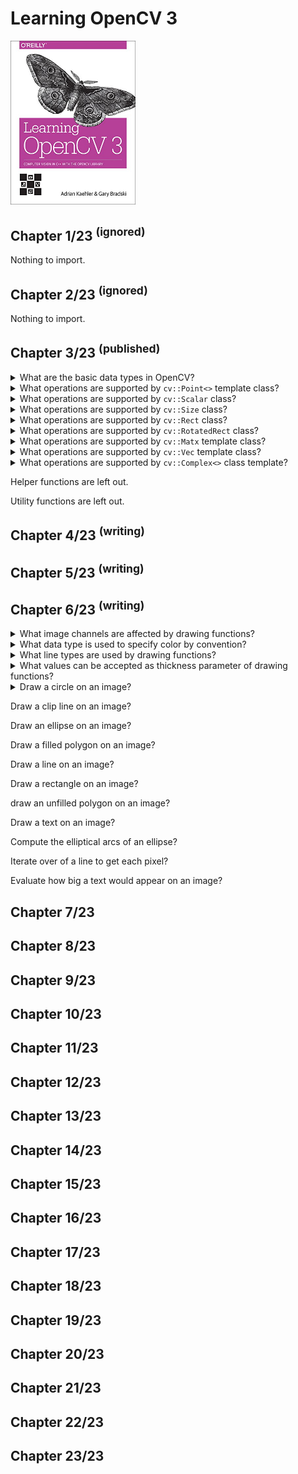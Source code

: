# Learning OpenCV 3
<img src="../covers/9781491937990.jpg" width="200"/>

## Chapter 1/23 <sup>(ignored)</sup>

Nothing to import.

## Chapter 2/23 <sup>(ignored)</sup>

Nothing to import.

## Chapter 3/23 <sup>(published)</sup>

<details>
<summary>What are the basic data types in OpenCV?</summary>

> - Template class `cv::Point<>` with aliases in form of `cv::Point{2,3}{i,f,d}`
> - Class `cv::Scalar<>` a four dimensional point derived from `cv::Vec<double, 4>`
> - Template class `cv::Vec<>` known as *fixed vector classes* with aliases in form of `cv::Vec{2,3,4,6}{b,w,s,i,f,d}`
> - Template class `cv::Matx<>` known as *fixed matrix classes* with aliases in form of `cv::Matx{1,2,3,4,6}{1,2,3,4,6}{f,d}`
> - Template class `cv::Size<>` with aliases in form of `cv::Size{2,3}{i,f,d}`
> - Class `cv::Rect<>`
> - Class `cv::RotatedRect<>`

> **Resources**
> - Learning OpenCV 3 - Chapter 3

> **References**
---
</details>

<details>
<summary>What operations are supported by <code>cv::Point<></code> template class?</summary>

> The point class is a container of two or three values of one of the primitive
> types and are derived from their own template.
>
> |Operation|Example|
> |---|---|
> |Default constructors|`cv::Point2i{}` `cv::Point3f{}`|
> |Copy constructor|`cv::Point3f{p}`|
> |Value constructor|`cv::Point2i{x0, x1}` `cv::Point3d{x0, x1, x2}`|
> |Cast to fixed vector|`(cv::Vec3d) cv::Point3d{}`|
> |Member access|`p.x` `p.y`|
> |Dot product|`float x = p1.dot(p2)`|
> |Double-precision dot product|`double x = p1.ddot(p2)`|
> |Cross product|`p1.cross(p2)`|
> |Query if Point is inside Rect|`p.inside(r)`|

> **Resources**
> - Learning OpenCV 3 - Chapter 3

> **References**
---
</details>

<details>
<summary>What operations are supported by <code>cv::Scalar</code> class?</summary>

> A four-dimensional point class derived from `cv::Vec<double, 4>` inheriting
> all of the vector algebra operations, member access functions, and other
> properties.
>
> |Operation|Example|
> |---|---|
> |Default constructor|`cv::Scalar{}`|
> |Copy constructor|`cv::Scalar{s}`|
> |Value constructor|`cv::Scalar{x0}` `cv::Scalar{x0, x1, x2, x3}`|
> |Element-wise multiplication|`s1.mul(s2)`|
> |Conjugation|`s.conj()`|
> |Real test|`s.isReal()`|

> **Resources**
> - Learning OpenCV 3 - Chapter 3

> **References**
---
</details>

<details>
<summary>What operations are supported by <code>cv::Size</code> class?</summary>

> The size classes are similar to point classes, and can be cast to and from
> them. The primary difference is that the point data members are named `x` and
> `y`, while the size data members are named `width` and `height`.
>
> |Operation|Example|
> |---|---|
> |Default constructor|`cv::Size{}` `cv::Size2i{}` `cv::Size2f{}`|
> |Copy constructor|`cv::Size{s}`|
> |Value constructor|`cv::Size2f{w, h}`|
> |Member access|`sz.width` `sz.height`|
> |Compute area|`sz.area()`|

> **Resources**
> - Learning OpenCV 3 - Chapter 3

> **References**
---
</details>

<details>
<summary>What operations are supported by <code>cv::Rect</code> class?</summary>

> Similar to `cv::Point` class there are `x` and `y` data members in `cv::Rect`
> class. Additionally, there are `width` and `height` data members.
>
> |Operation|Example|
> |---|---|
> |Default constructor|`cv::Rect{}`|
> |Copy constructor|`cv::Rect{r}`|
> |Value constructor|`cv::Rect{x, y, w, h}`|
> |Construct from origin and size|`cv::Rect{p, sz}`|
> |Construct from two corners|`cv::Rect{tl, br}`|
> |Member access|`r.x` `r.y` `r.width` `r.height`|
> |Compute area|`r.area()`|
> |Extract upper-left corner|`r.tl()`|
> |Extract bottom-right corner|`r.br()`|
> |Determine if a point is inside|`r.contains(p)`|
> |Intersection of rectangles|`r1 &= r2`|
> |Minimum area rectangle|`r1 |= r2`|
> |Translate rectangle by an amount|`r += x`|
> |Enlarge rectangle by size|`r += s`|
> |Compare rectangles for exact quality|`r1 == r2`|
> |Compare rectangles for inequality|`r1 != r2`|

> **Resources**
> - Learning OpenCV 3 - Chapter 3

> **References**
---
</details>

<details>
<summary>What operations are supported by <code>cv::RotatedRect</code> class?</summary>

> A non-template class holding a `cv::Point2f` member called `center`, a
> `cv::Size2f` called `size`, and one additional `float` called `angle`, with
> the latter representing the rotation of the rectangle around `center`.
>
> |Operation|Example|
> |---|---|
> |Default constructor|`cv::RotatedRect{}`|
> |Copy constructor|`cv::RotatedRect{rr}`|
> |Value constructor|`cv::RotatedRect{p, sz, theta}`|
> |Construct from two corners|`cv::RotatedRect{p1, p2}`|
> |Member access|`rr.center` `rr.size` `rr.angle`|
> |Return a list of corners|`rr.points{pts[4]}`|

> **Resources**
> - Learning OpenCV 3 - Chapter 3

> **References**
---
</details>

<details>
<summary>What operations are supported by <code>cv::Matx</code> template class?</summary>

> A matrix whose dimensions are known at compile time. The fixed vector class
> derives from the fixed matrix class, and other classes either derive frmo the
> fixed vector class or they rely on casting to the fixed vector class for many
> important operations.
>
> |Operation|Example|
> |---|---|
> |Default constructor|`cv::Matx33f{}` `cv::Matx43d{}`|
> |Copy constructor|`cv::Matx22d{n22d}`|
> |Value constructor|`cv::Matx21f{x0, x1}` `cv::Matx22d{x0,x1,x2,x3}`|
> |Matrix of identical elements|`cv::Matx33f::all(x)`|
> |Matrix of zeros|`cv::Matx23d::zeros()`|
> |Matrix of ones|`cv::Matx16f::ones()`|
> |Unit matrix|`cv::Matx33f::eye()`|
> |Diagonal of matrix|`m31f = cv::Matx33f::diag()`|
> |Matrix of uniformly distributed entries|`m33f = cv::Matx33f::randu(min, max)`|
> |Matrix of normally distributed entries|`m33f = cv::Matx33f::nrandn(mean, variance)`|
> |Member access|`m(i,j)` `m(i)`|
> |Matrix algebra|`m1 = m0` `m0 * m1` `m0 + m1` `m0 - m1`|
> |Singelton algebra|`m * a` `a * m` `m / a`|
> |Comparison|`m1 == m2` `m1 != m2`|
> |Dot product|`m1.dot(m2)`|
> |Double-precision dot product|`m1.ddot(m2)`|
> |Reshape matrix|`m91f = m33f.reshape<9, 1>()`|
> |Extract submatrix|`m44f.get_minor<2, 2>(i, j)`|
> |Extract row|`m41f = m44f.row(i)`|
> |Extract column|`m14f = m44f.col(j)`|
> |Extract diagonal|`m41f = m44f.diag()`|
> |Matrix Transpose|`n44f = m44f.t()`|
> |Invert Matrix|`n44f = m44f.inv(method = cv::DECOMP_LU)`|
> |Solve linear system|`m31f = m33f.solve(rhs31f, method)`|
> |Per-element multiplication|`m1.mul(m2)`|

> **Resources**
> - Learning OpenCV 3 - Chapter 3

> **References**
---
</details>

<details>
<summary>What operations are supported by <code>cv::Vec</code> template class?</summary>

> The fixed vector classes are derived from fixed matrix classes.
>
> Alias templates are `cv::Vec{2,3,4,6}{b,s,w,i,f,d}`
>
> |Operation|Example|
> |---|---|
> |Default constructor|`cv::Vec2s{}` `cv::Vec6d{}`|
> |Copy constructor|`cv::Vec3f{v3f}`|
> |Value constructor|`cv::Vec2f{x0, x1}` `cv::Vec6d{x0,x1,x2,x3,x4,x5}`|
> |Member access|`v4f[i]` `v3w(j)`|
> |Cross-product|`v3f.cross(u3f)`|

> **Resources**
> - Learning OpenCV 3 - Chapter 3

> **References**
---
</details>

<details>
<summary>What operations are supported by <code>cv::Complex<></code> class template?</summary>

> The `cv::Complex` template class is not indentical to, but is compatible
> with, and can be cast to and from, the `std::complex<>`.
>
> In `std::complex<>` the real and imaginary parts are accessed through the
> member functions `real()` and `imag()`, while in `cv::Complex<>` they are
> directly accessible as public members `re` and `im`.
>
> |Operation|Example|
> |---|---|
> |Default constructor|`cv::Complexf{}` `cv::Complexd{}`|
> |Copy constructor|`cv::Complexd{c}`|
> |Value constructor|`cv::Complexd{re)` `cv::Complexd{re, im}`|
> |Member access|`z1.re` `z2.im`|
> |Complex conjugate|`z2 = z1.conj()`|

> **Resources**
> - Learning OpenCV 3 - Chapter 3

> **References**
---
</details>

Helper functions are left out.

Utility functions are left out.

## Chapter 4/23 <sup>(writing)</sup>



## Chapter 5/23 <sup>(writing)</sup>



## Chapter 6/23 <sup>(writing)</sup>

<details>
<summary>What image channels are affected by drawing functions?</summary>

> Drawing functions work with images of any depth, but most of them affect only
> the first three channels defaulting to only the first channel in the case of
> single channel images. They also support a color, thickness, a line type, and
> subpixel alignment of objects.

> **Resources**
> - Learning OpenCV 3 - Chapter 6

> **References**
---
</details>

<details>
<summary>What data type is used to specify color by convention?</summary>

> The convention is to use `cv::Scalar` object to specify color.
>
> Only the first three values are used most of the time eventhough it is
> convinient to use the fourth value to represent an alpha channel, but drawing
> functions do not currently support alpha bending.
>
> By convention, OpenCV uses BGR ordering for converting multichannel images to
> color renderings. In any case, the core functions of the library are always
> agnostic to any "meaning" you might assign to a channel.

> **Resources**
> - Learning OpenCV 3 - Chapter 6

> **References**
---
</details>

<details>
<summary>What line types are used by drawing functions?</summary>

> The `lineType` parameter only acceptes values `4`, `8`, or `cv::LINE_AA`.
>
> * 4-connected Bresenham algorithm:
>
> ```
> |X|X| | | | | | | | |
> | |X|X|X| | | | | | |
> | | | |X|X|X|X| | | |
> | | | | | | |X|X|X| |
> | | | | | | | | |X|X|
> ``````
>
> * 8-connected Bresenham algorithm:
>
> ```
> |X|X| | | | | | | | |
> | | |X|X| | | | | | |
> | | | | |X|X| | | | |
> | | | | | | |X|X| | |
> | | | | | | | | |X|X|
> ``````
>
> * Anti-Aliased line with Guassian Smoothing
>
> ```
> |O|O| | | | | | | | |
> | |O|X|O| | | | | | |
> | | | |O|X|O| | | | |
> | | | | | |O|X|O| | |
> | | | | | | | |O|X|O|
> | | | | | | | | | |O|
> ``````

> **Resources**
> - Learning OpenCV 3 - Chapter 6

> **References**
---
</details>

<details>
<summary>What values can be accepted as thickness parameter of drawing functions?</summary>

> The `thickness` of the lines measured in pixles. For all closed shapes, it
> can be set to `cv::FILLED` which is an alias for `-1`.

> **Resources**
> - Learning OpenCV 3 - Chapter 6

> **References**
---
</details>

<details>
<summary>Draw a circle on an image?</summary>

> The signature of this function is as follows:
>
> ```cpp
> void cv::circle(
>     cv::Mat&            image,      // image to be drawn on
>     cv::Point           center,     // location of circle center
>     int                 radius,     // radius of circle
>     const cv::Scalar&   color,      // color RGB form
>     int                 thickness=1,// thickness of line
>     int                 lineType=8, // connectedness, 4 or 8
>     int                 shift=0     // bits of radius to treat as fraction
> )
> ``````
>
> A sample usage of this drawing function is:
>
> ```cpp
> #include <opencv2/imgproc.hpp>
>
> int main()
> {
>     cv::Mat image = cv::imread("/tmp/image.jpg");
>     cv::Point2i center{image.cols / 2, image.rows / 2};
>     int radius{100};
>     cv::Scalar color{};
>     int thickness{4};
>     int linetype{4};
>     int shift{0};
>
>     cv::circle(image, center, radius, color, thickness, linetype, shift);
> }
> ``````

> **Resources**
> - Learning OpenCV 3 - Chapter 6

> **References**
---
</details>

Draw a clip line on an image?

Draw an ellipse on an image?

Draw a filled polygon on an image?

Draw a line on an image?

Draw a rectangle on an image?

draw an unfilled polygon on an image?

Draw a text on an image?

Compute the elliptical arcs of an ellipse?

Iterate over of a line to get each pixel?

Evaluate how big a text would appear on an image?

## Chapter 7/23
## Chapter 8/23
## Chapter 9/23
## Chapter 10/23
## Chapter 11/23
## Chapter 12/23
## Chapter 13/23
## Chapter 14/23
## Chapter 15/23
## Chapter 16/23
## Chapter 17/23
## Chapter 18/23
## Chapter 19/23
## Chapter 20/23
## Chapter 21/23
## Chapter 22/23
## Chapter 23/23
